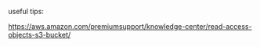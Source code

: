 useful tips:

https://aws.amazon.com/premiumsupport/knowledge-center/read-access-objects-s3-bucket/
